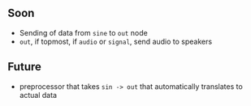 ## Soon
- Sending of data from `sine` to `out` node
- `out`, if topmost, if `audio` or `signal`, send audio to speakers

## Future
- preprocessor that takes `sin -> out` that automatically translates to actual data
